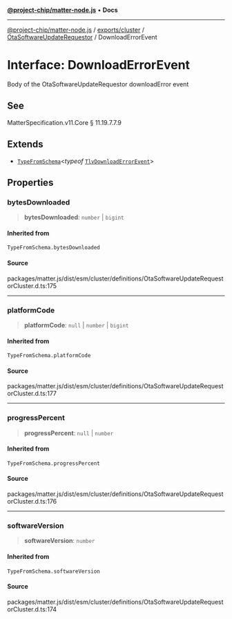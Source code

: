 [**@project-chip/matter-node.js**](../../../../../README.md) • **Docs**

***

[@project-chip/matter-node.js](../../../../../modules.md) / [exports/cluster](../../../README.md) / [OtaSoftwareUpdateRequestor](../README.md) / DownloadErrorEvent

# Interface: DownloadErrorEvent

Body of the OtaSoftwareUpdateRequestor downloadError event

## See

MatterSpecification.v11.Core § 11.19.7.7.9

## Extends

- [`TypeFromSchema`](../../../../tlv/README.md#typefromschemas)\<*typeof* [`TlvDownloadErrorEvent`](../README.md#tlvdownloaderrorevent)\>

## Properties

### bytesDownloaded

> **bytesDownloaded**: `number` \| `bigint`

#### Inherited from

`TypeFromSchema.bytesDownloaded`

#### Source

packages/matter.js/dist/esm/cluster/definitions/OtaSoftwareUpdateRequestorCluster.d.ts:175

***

### platformCode

> **platformCode**: `null` \| `number` \| `bigint`

#### Inherited from

`TypeFromSchema.platformCode`

#### Source

packages/matter.js/dist/esm/cluster/definitions/OtaSoftwareUpdateRequestorCluster.d.ts:177

***

### progressPercent

> **progressPercent**: `null` \| `number`

#### Inherited from

`TypeFromSchema.progressPercent`

#### Source

packages/matter.js/dist/esm/cluster/definitions/OtaSoftwareUpdateRequestorCluster.d.ts:176

***

### softwareVersion

> **softwareVersion**: `number`

#### Inherited from

`TypeFromSchema.softwareVersion`

#### Source

packages/matter.js/dist/esm/cluster/definitions/OtaSoftwareUpdateRequestorCluster.d.ts:174
